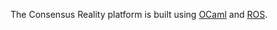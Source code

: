 The Consensus Reality platform is built using [OCaml](https://ocaml.org)
and [ROS](http://www.ros.org).
